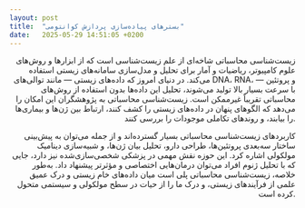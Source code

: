 ```yaml
---
layout: post
title:  "بسترهای پیاده‌سازی پردازش کوانتومی"
date:   2025-05-29 14:51:05 +0200
---
```


<p style="text-align: right;">
زیست‌شناسی محاسباتی شاخه‌ای از علم زیست‌شناسی است که از ابزارها و روش‌های علوم کامپیوتر، ریاضیات و آمار برای تحلیل و مدل‌سازی سامانه‌های زیستی استفاده می‌کند. در دنیای امروز که داده‌های زیستی — مانند توالی‌های DNA، RNA، و پروتئین — با سرعت بسیار بالا تولید می‌شوند، تحلیل این داده‌ها بدون استفاده از روش‌های محاسباتی تقریباً غیرممکن است. زیست‌شناسی محاسباتی به پژوهشگران این امکان را می‌دهد که الگوهای پنهان در داده‌های زیستی را کشف کنند، ارتباط بین ژن‌ها و بیماری‌ها را بیابند، و روندهای تکاملی موجودات را بررسی کنند.
</p>

<p style="text-align: right;">
کاربردهای زیست‌شناسی محاسباتی بسیار گسترده‌اند و از جمله می‌توان به پیش‌بینی ساختار سه‌بعدی پروتئین‌ها، طراحی دارو، تحلیل بیان ژن‌ها، و شبیه‌سازی دینامیک مولکولی اشاره کرد. این حوزه نقش مهمی در پزشکی شخصی‌سازی‌شده نیز دارد، جایی که با تحلیل ژنوم افراد می‌توان درمان‌هایی اختصاصی و مؤثرتر پیشنهاد داد. به‌طور خلاصه، زیست‌شناسی محاسباتی پلی است میان داده‌های خام زیستی و درک عمیق علمی از فرآیندهای زیستی، و درک ما را از حیات در سطح مولکولی و سیستمی متحول کرده است.
</p>
